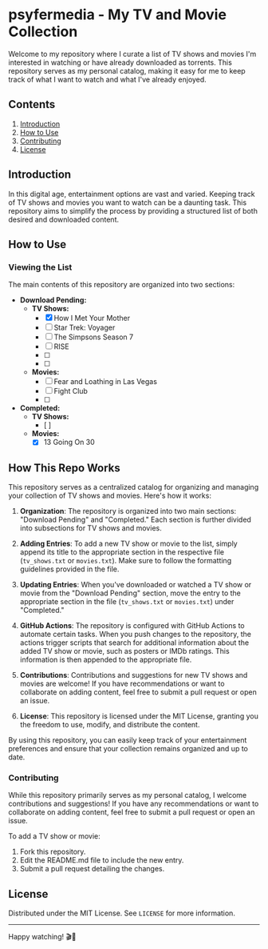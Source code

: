 # psyfermedia - My TV and Movie Collection

Welcome to my repository where I curate a list of TV shows and movies I'm interested in watching or have already downloaded as torrents. This repository serves as my personal catalog, making it easy for me to keep track of what I want to watch and what I've already enjoyed.

## Contents

1. [Introduction](#introduction)
2. [How to Use](#how-to-use)
3. [Contributing](#contributing)
4. [License](#license)

## Introduction

In this digital age, entertainment options are vast and varied. Keeping track of TV shows and movies you want to watch can be a daunting task. This repository aims to simplify the process by providing a structured list of both desired and downloaded content.

## How to Use

### Viewing the List

The main contents of this repository are organized into two sections:

- **Download Pending:**
  - **TV Shows:**
    - [x] How I Met Your Mother
    - [ ] Star Trek: Voyager
    - [ ] The Simpsons Season 7
    - [ ] RISE
    - [ ] 
    - [ ] 
  - **Movies:**
    - [ ] Fear and Loathing in Las Vegas
    - [ ] Fight Club
    - [ ] 

- **Completed:**
  - **TV Shows:**
    - [ ] 
  - **Movies:**
    - [x] 13 Going On 30
   
## How This Repo Works

This repository serves as a centralized catalog for organizing and managing your collection of TV shows and movies. Here's how it works:

1. **Organization**: The repository is organized into two main sections: "Download Pending" and "Completed." Each section is further divided into subsections for TV shows and movies.

2. **Adding Entries**: To add a new TV show or movie to the list, simply append its title to the appropriate section in the respective file (`tv_shows.txt` or `movies.txt`). Make sure to follow the formatting guidelines provided in the file.

3. **Updating Entries**: When you've downloaded or watched a TV show or movie from the "Download Pending" section, move the entry to the appropriate section in the file (`tv_shows.txt` or `movies.txt`) under "Completed."

4. **GitHub Actions**: The repository is configured with GitHub Actions to automate certain tasks. When you push changes to the repository, the actions trigger scripts that search for additional information about the added TV show or movie, such as posters or IMDb ratings. This information is then appended to the appropriate file.

5. **Contributions**: Contributions and suggestions for new TV shows and movies are welcome! If you have recommendations or want to collaborate on adding content, feel free to submit a pull request or open an issue.

6. **License**: This repository is licensed under the MIT License, granting you the freedom to use, modify, and distribute the content.

By using this repository, you can easily keep track of your entertainment preferences and ensure that your collection remains organized and up to date.


### Contributing

While this repository primarily serves as my personal catalog, I welcome contributions and suggestions! If you have any recommendations or want to collaborate on adding content, feel free to submit a pull request or open an issue.

To add a TV show or movie:
1. Fork this repository.
2. Edit the README.md file to include the new entry.
3. Submit a pull request detailing the changes.

## License

Distributed under the MIT License. See `LICENSE` for more information.

---

Happy watching! 🎬🍿
